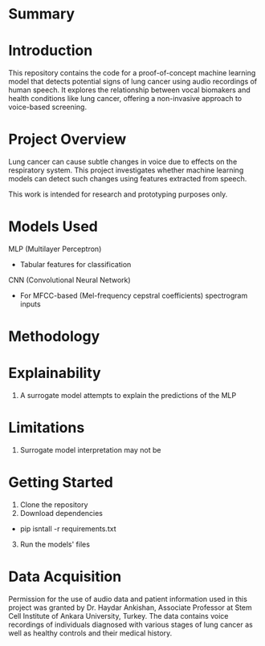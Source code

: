 # Summary 



# Introduction 
This repository contains the code for a proof-of-concept machine learning model that detects potential signs of lung cancer using audio recordings of human speech. It explores the relationship between vocal biomakers and health conditions like lung cancer, offering a non-invasive approach to voice-based screening. 

# Project Overview 
Lung cancer can cause subtle changes in voice due to effects on the respiratory system. This project investigates whether machine learning models can detect such changes using features extracted from speech. 

This work is intended for research and prototyping purposes only. 

# Models Used 
MLP (Multilayer Perceptron)
- Tabular features for classification

CNN (Convolutional Neural Network) 
- For MFCC-based (Mel-frequency cepstral coefficients) spectrogram inputs

# Methodology 


# Explainability
1. A surrogate model attempts to explain the predictions of the MLP


# Limitations
1. Surrogate model interpretation may not be 


# Getting Started 
1. Clone the repository
2. Download dependencies
- pip isntall -r requirements.txt

3. Run the models' files 

# Data Acquisition
Permission for the use of audio data and patient information used in this project was granted by Dr. Haydar Ankishan, Associate Professor at Stem Cell Institute of Ankara University, Turkey. The data contains voice recordings of individuals diagnosed with various stages of lung cancer as well as healthy controls and their medical history.